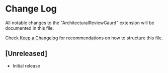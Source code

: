 # Change Log

All notable changes to the "ArchitecturalReviewGaurd" extension will be documented in this file.

Check [Keep a Changelog](http://keepachangelog.com/) for recommendations on how to structure this file.

## [Unreleased]

- Initial release